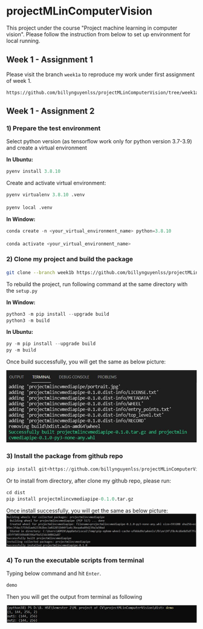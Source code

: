 # projectMLinComputerVision

This project under the course "Project machine learning in computer vision".
Please follow the instruction from below to set up environment for local running.

## Week 1 - Assignment 1

Please visit the branch `week1a` to reproduce my work under first assignment of week 1.

```
https://github.com/billynguyenlss/projectMLinComputerVision/tree/week1a
```

## Week 1 - Assignment 2

### 1) Prepare the test environment

Select python version (as tensorflow work only for python version 3.7-3.9) and create a virtual environment

**In Ubuntu:**

```python
pyenv install 3.8.10
```

Create and activate virtual environment:

```python
pyenv virtualenv 3.8.10 .venv

pyenv local .venv
```

**In Window:**

```python
conda create -n <your_virtual_environment_name> python=3.8.10

conda activate <your_virtual_environment_name>
```

### 2) Clone my project and build the package

```bash
git clone --branch week1b https://github.com/billynguyenlss/projectMLinComputerVision.git
```

To rebuild the project, run following command at the same directory with the `setup.py`

**In Window:**
```python
python3 -m pip install --upgrade build
python3 -m build
```

**In Ubuntu:**
```python
py -m pip install --upgrade build
py -m build
```
Once build successfully, you will get the same as below picture:

![successful build](img/week1b-001.JPG)

### 3) Install the package from github repo

```python
pip install git+https://github.com/billynguyenlss/projectMLinComputerVision.git@week1b
```

Or to install from directory, after clone my github repo, please run:
```python
cd dist
pip install projectmlincvmediapipe-0.1.0.tar.gz
```

Once install successfully, you will get the same as below picture:
![successful run demo executable file](img/week1b-003.jpg)

### 4) To run the executable scripts from terminal

Typing below command and hit `Enter`.

```python
demo
```

Then you will get the output from terminal as following

![successful run demo executable file](img/week1b-002.jpg)
